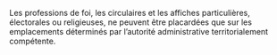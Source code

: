 Les professions de foi, les circulaires et les affiches particulières, électorales ou religieuses, ne peuvent être placardées que sur les emplacements déterminés par l’autorité administrative territorialement compétente.